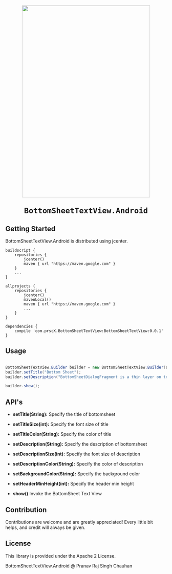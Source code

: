 
<h1 align="center">
<img src="./assets/hero.gif" width="400" height="600" />

    BottomSheetTextView.Android
</h1>

## Getting Started

BottomSheetTextView.Android is distributed using jcenter.

```
buildscript {
    repositories {
        jcenter()
        maven { url "https://maven.google.com" }
    }
    ...
}

allprojects {
    repositories {
        jcenter()
        mavenLocal()
        maven { url "https://maven.google.com" }
        ...
    }
}

dependencies {
    compile 'com.prscX.BottomSheetTextView:BottomSheetTextView:0.0.1'
}

```

## Usage

```java

BottomSheetTextView.Builder builder = new BottomSheetTextView.Builder(activity);
builder.setTitle("Bottom Sheet");
builder.setDescription("BottomSheetDialogFragment is a thin layer on top of the regular support library Fragment that renders your fragment as a modal bottom sheet, fundamentally acting as a dialog."); 

builder.show();
```

## API's

- **setTitle(String):** Specify the title of bottomsheet
- **setTitleSize(int):** Specify the font size of title
- **setTitleColor(String):** Specify the color of title

- **setDescription(String):** Specify the description of bottomsheet
- **setDescriptionSize(int):** Specify the font size of description
- **setDescriptionColor(String):** Specify the color of description

- **setBackgroundColor(String):** Specify the background color
- **setHeaderMinHeight(int):** Specify the header min height

- **show()** Invoke the BottomSheet Text View

## Contribution
Contributions are welcome and are greatly appreciated! Every little bit helps, and credit will always be given.

## License
This library is provided under the Apache 2 License.

BottomSheetTextView.Android @ Pranav Raj Singh Chauhan